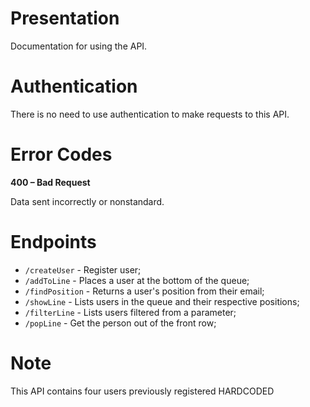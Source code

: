 # Presentation

Documentation for using the API.

# Authentication

There is no need to use authentication to make requests to this API.

# Error Codes

**400 – Bad Request**

Data sent incorrectly or nonstandard.


# Endpoints

- `/createUser` - Register user;
- `/addToLine` - Places a user at the bottom of the queue;
- `/findPosition` - Returns a user's position from their email;
- `/showLine` - Lists users in the queue and their respective positions;
- `/filterLine` - Lists users filtered from a parameter;
- `/popLine` - Get the person out of the front row;

# Note

This API contains four users previously registered HARDCODED